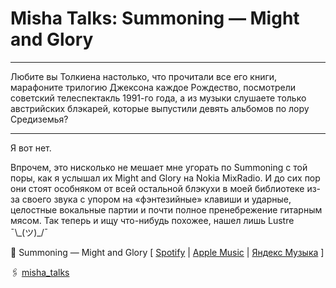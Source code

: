 # Misha Talks: Summoning — Might and Glory

***
Любите вы Толкиена настолько, что прочитали все его книги, марафоните трилогию Джексона каждое Рождество, посмотрели советский телеспектакль 1991-го года, а из музыки слушаете только австрийских блэкарей, которые выпустили девять альбомов по лору Средиземья?
***

Я вот нет.

Впрочем, это нисколько не мешает мне угорать по Summoning с той поры, как я услышал их Might and Glory на Nokia MixRadio. И до сих пор они стоят особняком от всей остальной блэкухи в моей библиотеке из-за своего звука с упором на «фэнтезийные» клавиши и ударные, целостные вокальные партии и почти полное пренебрежение гитарным мясом. Так теперь и ищу что-нибудь похожее, нашел лишь Lustre ¯\\\_(ツ)\_/¯

🎵 Summoning — Might and Glory [
[Spotify](https://open.spotify.com/track/3oikG02wAbOeD3sVpywOBk?si=41039ec225f94948) |
[Apple Music](https://music.apple.com/tr/album/might-and-glory/1184689207?i=1184689522) |
[Яндекс Музыка](https://music.yandex.com/album/7210360/track/2661199)
]

🖇️ [misha_talks](https://t.me/misha_talks/11)
